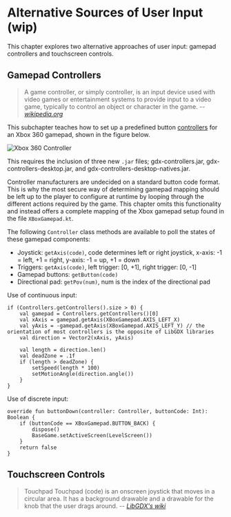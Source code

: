 # Alternative Sources of User Input (wip)
This chapter explores two alternative approaches of user input: gamepad controllers and touchscreen controls.


## Gamepad Controllers
> A game controller, or simply controller, is an input device used with video games or entertainment systems to provide input to a video game, typically to control an object or character in the game. -- <cite>[wikipedia.org](https://en.wikipedia.org/wiki/Game_controller)</cite>

This subchapter teaches how to set up a predefined button [controllers](https://github.com/libgdx/libgdx/wiki/Controllers) for an Xbox 360 gamepad, shown in the figure below.

![Xbox 360 Controller](https://upload.wikimedia.org/wikipedia/commons/thumb/2/2c/360_controller.svg/450px-360_controller.svg.png)

This requires the inclusion of three new `.jar` files; gdx-controllers.jar, gdx-controllers-desktop.jar, and gdx-controllers-desktop-natives.jar. 

Controller manufacturers are undecided on a standard button code format. This is why the most secure way of determining gamepad mapping should be left up to the player to configure at runtime by looping through the different actions required by the game. This chapter omits this functionality and instead offers a complete mapping of the Xbox gamepad setup found in the file `XBoxGamepad.kt`.

The following `Controller` class methods are available to poll the states of these gamepad components:
* Joystick: `getAxis(code)`, code determines left or right joystick, x-axis: -1 = left, +1 = right, y-axis: -1 = up, +1 = down
* Triggers: `getAxis(code)`, left trigger: [0, +1], right trigger: [0, -1]
* Gamepad buttons: `getButton(code)`
* Directional pad: `getPov(num)`, num is the index of the directional pad

Use of continuous input:

```
if (Controllers.getControllers().size > 0) {
    val gamepad = Controllers.getControllers()[0]
    val xAxis = gamepad.getAxis(XBoxGamepad.AXIS_LEFT_X)
    val yAxis = -gamepad.getAxis(XBoxGamepad.AXIS_LEFT_Y) // the orientation of most controllers is the opposite of LibGDX libraries
    val direction = Vector2(xAxis, yAxis)

    val length = direction.len()
    val deadZone = .1f
    if (length > deadZone) {
        setSpeed(length * 100)
        setMotionAngle(direction.angle())
    }
}
```

Use of discrete input:

```
override fun buttonDown(controller: Controller, buttonCode: Int): Boolean {
    if (buttonCode == XBoxGamepad.BUTTON_BACK) {
        dispose()
        BaseGame.setActiveScreen(LevelScreen())
    }
    return false
}
```



## Touchscreen Controls
> Touchpad Touchpad (code) is an onscreen joystick that moves in a
> circular area. It has a background drawable and a drawable for the
> knob that the user drags around. --
> <cite>[LibGDX's wiki](https://github.com/libgdx/libgdx/wiki/Scene2d.ui#touchpad)</cite>